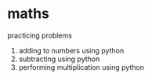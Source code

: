 # maths
practicing problems
1. adding to numbers using python
2. subtracting using python
3. performing multiplication using python 